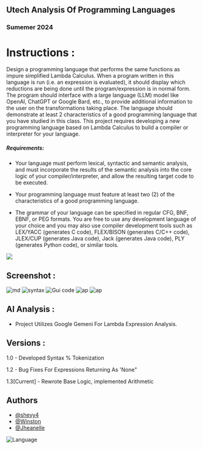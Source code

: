 ## Utech Analysis Of Programming Languages
### Sumemer 2024

# Instructions :

Design a programming language that performs the same functions as impure simplified Lambda Calculus. When a program written in this language is run (i.e. an expression is evaluated), it should display which reductions are being done until the program/expression is in normal form. The program should interface with a large language (LLM) model like OpenAI, ChatGPT or Google Bard, etc., to provide additional information to the user on the transformations taking place. The language should demonstrate at least 2 characteristics of a good programming language that you have studied in this class. This project requires developing a new programming language based on Lambda Calculus to build a compiler or interpreter for your language.

##### Requirements:
- Your language must perform lexical, syntactic and semantic analysis, and must incorporate the results of the semantic analysis into the core logic of your compiler/interpreter, and allow the resulting target code to be executed.

- Your programming language must feature at least two (2) of the characteristics of a
good programming language. 

- The grammar of your language can be specified in regular CFG, BNF, EBNF, or PEG formats. You are free to use any development language of your choice
and you may also use compiler development tools such as LEX/YACC (generates C code), FLEX/BISON (generates C/C++ code), JLEX/CUP (generates Java code), Jack (generates Java code), PLY (generates Python code), or similar tools.


![](https://img.shields.io/badge/Version_Release-1.2-brightgreen)


## Screenshot :

![md](https://github.com/shevy4/APL--Advance-Programming-Languages-/assets/61606455/9e0aeb3a-352d-4534-9dff-c228a357901e)
![syntax](https://github.com/shevy4/APL--Advance-Programming-Languages-/assets/61606455/9b2eb83d-d0df-4ca0-ab21-02e80b675110)
![Gui code](https://github.com/shevy4/APL--Advance-Programming-Languages-/assets/61606455/554b4091-f9f5-4159-831f-8546865aa1ac)
![ap](https://github.com/user-attachments/assets/3e998332-bcf1-4621-b123-3d5a38524b73)
![ap](https://github.com/user-attachments/assets/2ad74bd4-48cc-4a16-87bc-f5e7bd4aa0a1)



## AI Analysis :
- Project Utilizes Google Gemeni For Lambda Expression Analysis.

## Versions :
1.0 - Developed Syntax % Tokenization 

1.2 - Bug Fixes For Expressions Returning As 'None" 

1.3[Current] - Rewrote Base Logic, implemented Arithmetic


## Authors

- [@shevy4](https://github.com/shevy4)
- [@Winston](https://github.com/WinstonMcleod3580)
- [@Jheanelle](https://github.com/JhenJhean)



![Language](https://img.shields.io/badge/Languages-Python-blue)
